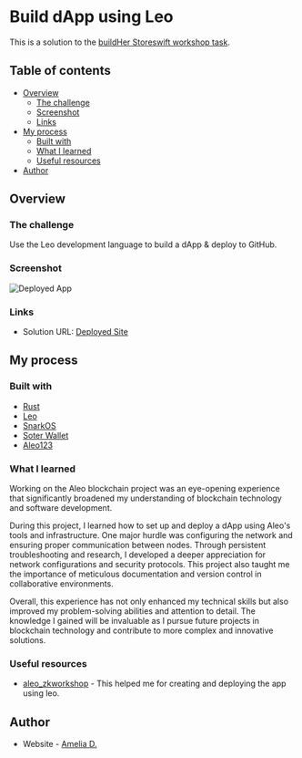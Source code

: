 # Build dApp using Leo

This is a solution to the [buildHer Storeswift workshop task](https://github.com/marco-storswift/aleo_zkworkshop). 

## Table of contents

- [Overview](#overview)
  - [The challenge](#the-challenge)
  - [Screenshot](#screenshot)
  - [Links](#links)
- [My process](#my-process)
  - [Built with](#built-with)
  - [What I learned](#what-i-learned)
  - [Useful resources](#useful-resources)
- [Author](#author)


## Overview

### The challenge

Use the Leo development language to build a dApp & deploy to GitHub.


### Screenshot
![Deployed App](https://github.com/amelia2802/buildher_projects/assets/49182604/3118ca97-36ba-484a-b6d3-7974999f2433)


### Links

- Solution URL: [Deployed Site](https://testnetbeta.aleo123.io/programDetail/hello_world_676bd85d.aleo)

## My process

### Built with

- [Rust](https://sh.rustup.rs/)
- [Leo](https://github.com/AleoHQ/leo)
- [SnarkOS](https://github.com/AleoHQ/snarkOS)
- [Soter Wallet](https://sotertech.io/download/)
- [Aleo123](https://testnetbeta.aleo123.io/)


### What I learned
Working on the Aleo blockchain project was an eye-opening experience that significantly broadened my understanding of blockchain technology and software development.

During this project, I learned how to set up and deploy a dApp using Aleo's tools and infrastructure. One major hurdle was configuring the network and ensuring proper communication between nodes. Through persistent troubleshooting and research, I developed a deeper appreciation for network configurations and security protocols. This project also taught me the importance of meticulous documentation and version control in collaborative environments. 

Overall, this experience has not only enhanced my technical skills but also improved my problem-solving abilities and attention to detail. The knowledge I gained will be invaluable as I pursue future projects in blockchain technology and contribute to more complex and innovative solutions.

### Useful resources

- [aleo_zkworkshop](https://github.com/marco-storswift/aleo_zkworkshop) - This helped me for creating and deploying the app using leo.


## Author

- Website - [Amelia D.](https://ameliadutta.netlify.app/)

